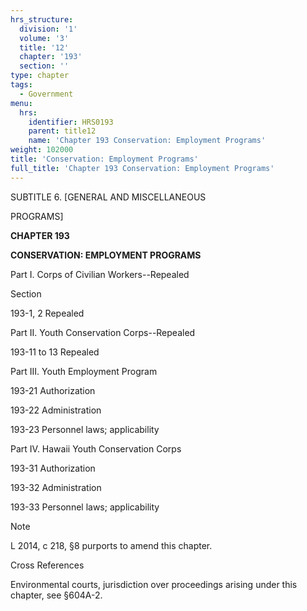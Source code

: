 ```yaml
---
hrs_structure:
  division: '1'
  volume: '3'
  title: '12'
  chapter: '193'
  section: ''
type: chapter
tags:
  - Government
menu:
  hrs:
    identifier: HRS0193
    parent: title12
    name: 'Chapter 193 Conservation: Employment Programs'
weight: 102000
title: 'Conservation: Employment Programs'
full_title: 'Chapter 193 Conservation: Employment Programs'
---
```

SUBTITLE 6\. [GENERAL AND MISCELLANEOUS

PROGRAMS]

**CHAPTER 193**

**CONSERVATION: EMPLOYMENT PROGRAMS**

Part I. Corps of Civilian Workers--Repealed

Section

193-1, 2 Repealed

Part II. Youth Conservation Corps--Repealed

193-11 to 13 Repealed

Part III. Youth Employment Program

193-21 Authorization

193-22 Administration

193-23 Personnel laws; applicability

Part IV. Hawaii Youth Conservation Corps

193-31 Authorization

193-32 Administration

193-33 Personnel laws; applicability

Note

L 2014, c 218, §8 purports to amend this chapter.

Cross References

Environmental courts, jurisdiction over proceedings arising under this chapter, see §604A-2.